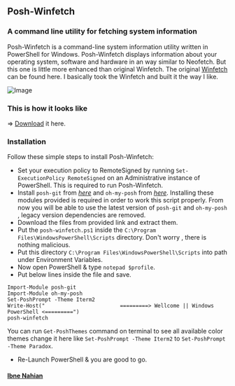 ## Posh-Winfetch

### A command line utility for fetching system information

Posh-Winfetch is a command-line system information utility written in PowerShell for Windows. Posh-Winfetch displays information about your operating system, software and hardware in an way similar to Neofetch. But this one is little more enhanced than original Winfetch. The original [Winfetch](https://github.com/lptstr/winfetch) can be found here. I basically took the Winfetch and built it the way I like.

![Image](<https://raw.githubusercontent.com/evilprince2009/Posh-Winfetch-remake/main/Screenshot%20(53).png>)

### This is how it looks like

=> [Download](https://github.com/evilprince2009/Posh-Winfetch-remake/) it here.

### Installation

Follow these simple steps to install Posh-Winfetch:

- Set your execution policy to RemoteSigned by running `Set-ExecutionPolicy RemoteSigned` on an Administrative instance of PowerShell. This is required to run Posh-Winfetch.
- Install `posh-git` from _[here](https://www.powershellgallery.com/packages/posh-git/)_ and `oh-my-posh` from _[here](https://www.powershellgallery.com/packages/oh-my-posh/)_. Installing these modules provided is required in order to work this script properly. From now you will be able to use the latest version of `posh-git` and `oh-my-posh` , legacy version dependencies are removed.
- Download the files from provided link and extract them.
- Put the `posh-winfetch.ps1` inside the `C:\Program Files\WindowsPowerShell\Scripts` directory. Don't worry , there is nothing malicious.
- Put this directory `C:\Program Files\WindowsPowerShell\Scripts` into path under Environment Variables.
- Now open PowerShell & type `notepad $profile`.
- Put below lines inside the file and save.

```
Import-Module posh-git
Import-Module oh-my-posh
Set-PoshPrompt -Theme Iterm2
Write-Host("                        =========> Wellcome || Windows PowerShell <=========")
posh-winfetch
```

You can run `Get-PoshThemes` command on terminal to see all available color themes change it here like `Set-PoshPrompt -Theme Iterm2` to `Set-PoshPrompt -Theme Paradox`.

- Re-Launch PowerShell & you are good to go.

#### [Ibne Nahian](https://evilprince2009.netlify.app/)
